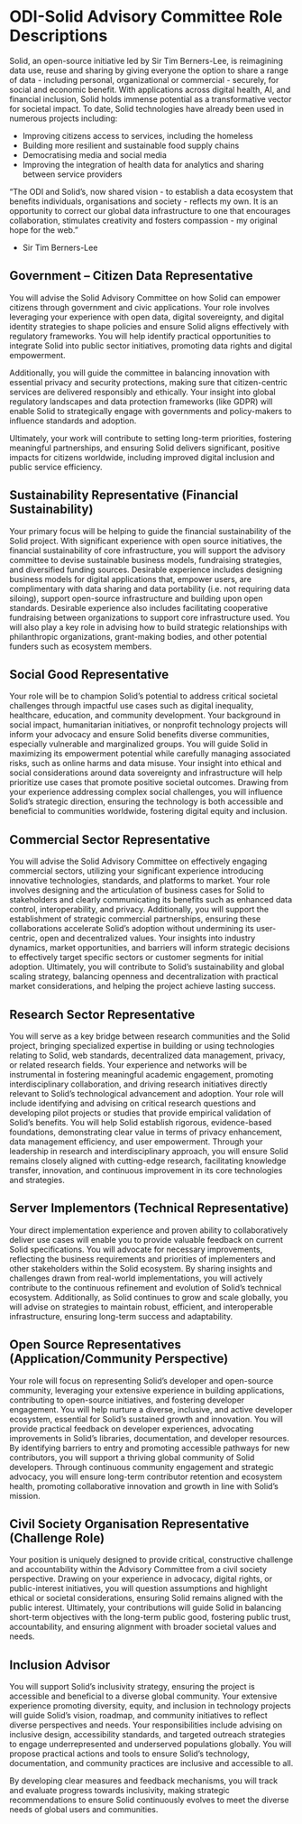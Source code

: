 # ODI-Solid Advisory Committee Role Descriptions

Solid, an open-source initiative led by Sir Tim Berners-Lee, is reimagining data use, reuse and sharing by giving everyone the option to share a range of data - including personal, organizational or commercial - securely, for social and economic benefit. With applications across digital health, AI, and financial inclusion, Solid holds immense potential as a transformative vector for societal impact. To date, Solid technologies have already been used in numerous projects including:

- Improving citizens access to services, including the homeless
- Building more resilient and sustainable food supply chains
- Democratising media and social media
- Improving the integration of health data for analytics and sharing between service providers

“The ODI and Solid’s, now shared vision - to establish a data ecosystem that benefits individuals, organisations and society - reflects my own. It is an opportunity to correct our global data infrastructure to one that encourages collaboration, stimulates creativity and fosters compassion - my original hope for the web.”

- Sir Tim Berners-Lee

## Government – Citizen Data Representative

You will advise the Solid Advisory Committee on how Solid can empower citizens through government and civic applications. Your role involves leveraging your experience with open data, digital sovereignty, and digital identity strategies to shape policies and ensure Solid aligns effectively with regulatory frameworks. You will help identify practical opportunities to integrate Solid into public sector initiatives, promoting data rights and digital empowerment.

Additionally, you will guide the committee in balancing innovation with essential privacy and security protections, making sure that citizen-centric services are delivered responsibly and ethically. Your insight into global regulatory landscapes and data protection frameworks (like GDPR) will enable Solid to strategically engage with governments and policy-makers to influence standards and adoption.

Ultimately, your work will contribute to setting long-term priorities, fostering meaningful partnerships, and ensuring Solid delivers significant, positive impacts for citizens worldwide, including improved digital inclusion and public service efficiency.

## Sustainability Representative (Financial Sustainability)

Your primary focus will be helping to guide the financial sustainability of the Solid project. With significant experience with open source initiatives, the financial sustainability of core infrastructure, you will support the advisory committee to devise sustainable business models, fundraising strategies, and diversified funding sources.
Desirable experience includes designing business models for digital applications that, empower users, are complimentary with data sharing and data portability (i.e. not requiring data siloing), support open-source infrastructure and building upon open standards. Desirable experience also includes facilitating cooperative fundraising between organizations to support core infrastructure used.
You will also play a key role in advising how to build strategic relationships with philanthropic organizations, grant-making bodies, and other potential funders such as ecosystem members.

## Social Good Representative

Your role will be to champion Solid’s potential to address critical societal challenges through impactful use cases such as digital inequality, healthcare, education, and community development. Your background in social impact, humanitarian initiatives, or nonprofit technology projects will inform your advocacy and ensure Solid benefits diverse communities, especially vulnerable and marginalized groups.
You will guide Solid in maximizing its empowerment potential while carefully managing associated risks, such as online harms and data misuse. Your insight into ethical and social considerations around data sovereignty and infrastructure will help prioritize use cases that promote positive societal outcomes.
Drawing from your experience addressing complex social challenges, you will influence Solid’s strategic direction, ensuring the technology is both accessible and beneficial to communities worldwide, fostering digital equity and inclusion.

## Commercial Sector Representative

You will advise the Solid Advisory Committee on effectively engaging commercial sectors, utilizing your significant experience introducing innovative technologies, standards, and platforms to market. Your role involves designing and the articulation of business cases for Solid to stakeholders and clearly communicating its benefits such as enhanced data control, interoperability, and privacy.
Additionally, you will support the establishment of strategic commercial partnerships, ensuring these collaborations accelerate Solid’s adoption without undermining its user-centric, open and decentralized values. Your insights into industry dynamics, market opportunities, and barriers will inform strategic decisions to effectively target specific sectors or customer segments for initial adoption.
Ultimately, you will contribute to Solid’s sustainability and global scaling strategy, balancing openness and decentralization with practical market considerations, and helping the project achieve lasting success.

## Research Sector Representative

You will serve as a key bridge between research communities and the Solid project, bringing specialized expertise in building or using technologies relating to Solid, web standards, decentralized data management, privacy, or related research fields. Your experience and networks will be instrumental in fostering meaningful academic engagement, promoting interdisciplinary collaboration, and driving research initiatives directly relevant to Solid’s technological advancement and adoption.
Your role will include identifying and advising on critical research questions and developing pilot projects or studies that provide empirical validation of Solid’s benefits. You will help Solid establish rigorous, evidence-based foundations, demonstrating clear value in terms of privacy enhancement, data management efficiency, and user empowerment.
Through your leadership in research and interdisciplinary approach, you will ensure Solid remains closely aligned with cutting-edge research, facilitating knowledge transfer, innovation, and continuous improvement in its core technologies and strategies.

## Server Implementors (Technical Representative)

Your direct implementation experience and proven ability to collaboratively deliver use cases will enable you to provide valuable feedback on current Solid specifications. You will advocate for necessary improvements, reflecting the business requirements and priorities of implementers and other stakeholders within the Solid ecosystem. By sharing insights and challenges drawn from real-world implementations, you will actively contribute to the continuous refinement and evolution of Solid’s technical ecosystem.
Additionally, as Solid continues to grow and scale globally, you will advise on strategies to maintain robust, efficient, and interoperable infrastructure, ensuring long-term success and adaptability.

## Open Source Representatives (Application/Community Perspective)

Your role will focus on representing Solid’s developer and open-source community, leveraging your extensive experience in building applications, contributing to open-source initiatives, and fostering developer engagement. You will help nurture a diverse, inclusive, and active developer ecosystem, essential for Solid’s sustained growth and innovation.
You will provide practical feedback on developer experiences, advocating improvements in Solid’s libraries, documentation, and developer resources. By identifying barriers to entry and promoting accessible pathways for new contributors, you will support a thriving global community of Solid developers.
Through continuous community engagement and strategic advocacy, you will ensure long-term contributor retention and ecosystem health, promoting collaborative innovation and growth in line with Solid’s mission.

## Civil Society Organisation Representative (Challenge Role)

Your position is uniquely designed to provide critical, constructive challenge and accountability within the Advisory Committee from a civil society perspective. Drawing on your experience in advocacy, digital rights, or public-interest initiatives, you will question assumptions and highlight ethical or societal considerations, ensuring Solid remains aligned with the public interest.
Ultimately, your contributions will guide Solid in balancing short-term objectives with the long-term public good, fostering public trust, accountability, and ensuring alignment with broader societal values and needs.

## Inclusion Advisor

You will support Solid’s inclusivity strategy, ensuring the project is accessible and beneficial to a diverse global community. Your extensive experience promoting diversity, equity, and inclusion in technology projects will guide Solid’s vision, roadmap, and community initiatives to reflect diverse perspectives and needs.
Your responsibilities include advising on inclusive design, accessibility standards, and targeted outreach strategies to engage underrepresented and underserved populations globally. You will propose practical actions and tools to ensure Solid’s technology, documentation, and community practices are inclusive and accessible to all.

By developing clear measures and feedback mechanisms, you will track and evaluate progress towards inclusivity, making strategic recommendations to ensure Solid continuously evolves to meet the diverse needs of global users and communities.
